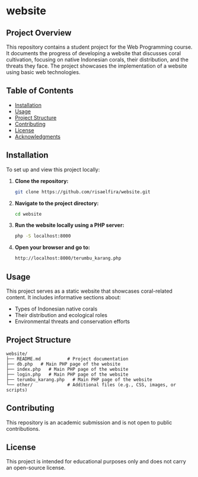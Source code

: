 # website

## Project Overview

This repository contains a student project for the Web Programming course. It documents the progress of developing a website that discusses coral cultivation, focusing on native Indonesian corals, their distribution, and the threats they face. The project showcases the implementation of a website using basic web technologies.

## Table of Contents

- [Installation](#installation)
- [Usage](#usage)
- [Project Structure](#project-structure)
- [Contributing](#contributing)
- [License](#license)
- [Acknowledgments](#acknowledgments)

## Installation

To set up and view this project locally:

1. **Clone the repository:**
   ```bash
   git clone https://github.com/risaelfira/website.git
   ```

2. **Navigate to the project directory:**
   ```bash
   cd website
   ```

3. **Run the website locally using a PHP server:**
   ```bash
   php -S localhost:8000
   ```
   
4. **Open your browser and go to:**
   ```bash
   http://localhost:8000/terumbu_karang.php
   ```

## Usage

This project serves as a static website that showcases coral-related content. It includes informative sections about:
- Types of Indonesian native corals
- Their distribution and ecological roles
- Environmental threats and conservation efforts

## Project Structure

```
website/
├── README.md          # Project documentation
├── db.php   # Main PHP page of the website
├── index.php   # Main PHP page of the website
├── login.php   # Main PHP page of the website
├── terumbu_karang.php   # Main PHP page of the website
└── other/             # Additional files (e.g., CSS, images, or scripts)
```

## Contributing

This repository is an academic submission and is not open to public contributions.

## License

This project is intended for educational purposes only and does not carry an open-source license.
